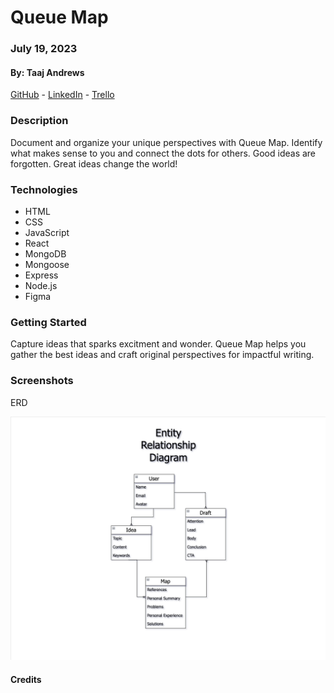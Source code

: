 # Queue Map

### July 19, 2023

#### By: Taaj Andrews

[GitHub](https://github.com/TaajAndrews) - [LinkedIn](https://linkedin.com/in/taajandrews) - [Trello](https://trello.com/b/JO5iJbEG/queuemap)

### **Description**

Document and organize your unique perspectives with Queue Map. Identify what makes sense to you and connect the dots for others. Good ideas are forgotten. Great ideas change the world!

### **Technologies**

- HTML
- CSS
- JavaScript
- React
- MongoDB
- Mongoose
- Express
- Node.js
- Figma

### **Getting Started**

Capture ideas that sparks excitment and wonder. Queue Map helps you gather the best ideas and craft original perspectives for impactful writing.

### **Screenshots**

ERD

![ERD](./images/ERD-QueueMap.png)

#### **Credits**
